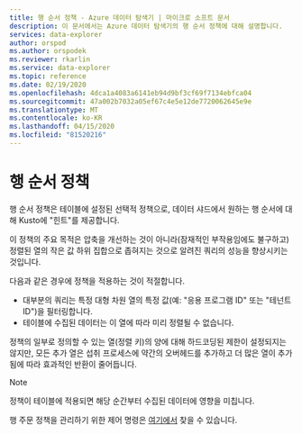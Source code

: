 ```yaml
---
title: 행 순서 정책 - Azure 데이터 탐색기 | 마이크로 소프트 문서
description: 이 문서에서는 Azure 데이터 탐색기의 행 순서 정책에 대해 설명합니다.
services: data-explorer
author: orspod
ms.author: orspodek
ms.reviewer: rkarlin
ms.service: data-explorer
ms.topic: reference
ms.date: 02/19/2020
ms.openlocfilehash: 4dca1a4083a6141eb94d9bf3cf69f7134ebfca04
ms.sourcegitcommit: 47a002b7032a05ef67c4e5e12de7720062645e9e
ms.translationtype: MT
ms.contentlocale: ko-KR
ms.lasthandoff: 04/15/2020
ms.locfileid: "81520216"
---
```

# <a name="row-order-policy"></a>행 순서 정책

행 순서 정책은 테이블에 설정된 선택적 정책으로, 데이터 샤드에서 원하는 행 순서에 대해 Kusto에 "힌트"를 제공합니다.

이 정책의 주요 목적은 압축을 개선하는 것이 아니라(잠재적인 부작용임에도 불구하고) 정렬된 열의 작은 값 하위 집합으로 좁혀지는 것으로 알려진 쿼리의 성능을 향상시키는 것입니다.

다음과 같은 경우에 정책을 적용하는 것이 적절합니다.
* 대부분의 쿼리는 특정 대형 차원 열의 특정 값(예: "응용 프로그램 ID" 또는 "테넌트 ID")을 필터링합니다.
* 테이블에 수집된 데이터는 이 열에 따라 미리 정렬될 수 없습니다.

정책의 일부로 정의할 수 있는 열(정렬 키)의 양에 대해 하드코딩된 제한이 설정되지는 않지만, 모든 추가 열은 섭취 프로세스에 약간의 오버헤드를 추가하고 더 많은 열이 추가됨에 따라 효과적인 반환이 줄어듭니다.

> [!NOTE]
> 정책이 테이블에 적용되면 해당 순간부터 수집된 데이터에 영향을 미칩니다.

행 주문 정책을 관리하기 위한 제어 명령은 [여기에서](../management/roworder-policy.md) 찾을 수 있습니다.